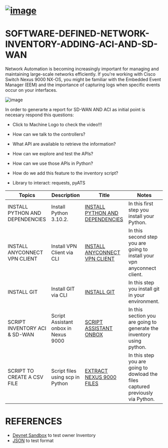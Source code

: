 # [![image](https://user-images.githubusercontent.com/38144008/225514767-010fa633-9c2e-410a-9734-4fce1372d125.png)](https://youtu.be/7oDCBUMqTSY)

# SOFTWARE-DEFINED-NETWORK-INVENTORY-ADDING-ACI-AND-SD-WAN

Network Automation is becoming increasingly important for managing and maintaining large-scale networks efficiently. If you're working with Cisco Switch Nexus 9000 NX-OS, you might be familiar with the Embedded Event Manager (EEM) and the importance of capturing logs when specific events occur on your interfaces.

![image](https://user-images.githubusercontent.com/38144008/225774372-8e471382-1618-4de3-8496-5065fc0a6dc4.png)

In order to generarte a report for SD-WAN AND ACI as initial point is necesary respond this questions:

 
+ Click to Machine Logo to check the video!!! 

+ How can we talk to the controllers?
+ What API are available to retrieve the information?
+ How can we explore and test the APIs?
+ How can we use those APIs in Python?
+ How do we add this feature to the inventory script?


* Library to interact: requests, pyATS

|Topics|Description|Title|Notes|
|---|---|---|---|
| INSTALL PYTHON AND DEPENDENCIES | Install Python 3.10.2.  | [INSTALL PYTHON AND DEPENDENCIES](https://github.com/ERICK-ZABALA/BUILDING-A-TROUBLESHOOTING-ASSISTANT/blob/main/Readme/INSTALL_PYTHON_AND_DEPENDENCIES.md) | In this first step you install your Python. |
| INSTALL ANYCONNECT VPN CLIENT | Install VPN Client via CLI  | [INSTALL ANYCONNECT VPN CLIENT](https://github.com/ERICK-ZABALA/BUILDING-A-TROUBLESHOOTING-ASSISTANT/blob/main/Readme/INSTALL%20_VPN_CLIENT_ANYCONNECT.md) | In this second step you are going to install your vpn anyconnect client. |
| INSTALL GIT | Install GIT via CLI | [INSTALL GIT](https://github.com/ERICK-ZABALA/BUILDING-A-TROUBLESHOOTING-ASSISTANT/blob/main/Readme/INSTALL_GIT.md) | In this step you install git in your environment. |
| SCRIPT INVENTORY ACI & SD-WAN | Script Assistant onbox in Nexus 9000 | [SCRIPT ASSISTANT ONBOX](https://github.com/ERICK-ZABALA/SOFTWARE-DEFINED-NETWORK-INVENTORY-ADDING-ACI-AND-SD-WAN/blob/main/Readme/SCRIPT_INVENTORY_ACI_%26_SD-WAN.md) | In this section you are going to generate the inventory using python. |
| SCRIPT TO CREATE A CSV FILE | Script files using scp in Python | [EXTRACT NEXUS 9000 FILES](https://github.com/ERICK-ZABALA/BUILDING-A-TROUBLESHOOTING-ASSISTANT/blob/main/Readme/SCRIPT_SCP.md) | In this step you are going to dowload the files captured previously via Python. |

# REFERENCES

+ [Devnet Sandbox](https://devnetsandbox.cisco.com/RM/Diagram/Index/43964e62-a13c-4929-bde7-a2f68ad6b27c?diagramType=Topology) to test owner Inventory
+ [JSON](https://jsonlint.com/) to test format
